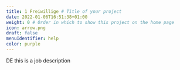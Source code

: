 ```yaml
---
title: 1 Freiwillige # Title of your project
date: 2022-01-06T16:51:38+01:00
weight: 0 # Order in which to show this project on the home page
icon: arrow.png
draft: false
menuIdentifier: help
color: purple
---
```


DE this is a job description
